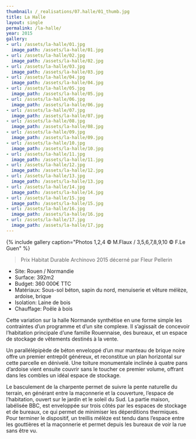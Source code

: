 ```yaml
---
thumbnail: /_realisations/07.halle/01_thumb.jpg
title: La Halle
layout: single
permalink: /la-halle/
year: 2015
gallery:
- url: /assets/la-halle/01.jpg
  image_path: /assets/la-halle/01.jpg
- url: /assets/la-halle/02.jpg
  image_path: /assets/la-halle/02.jpg
- url: /assets/la-halle/03.jpg
  image_path: /assets/la-halle/03.jpg
- url: /assets/la-halle/04.jpg
  image_path: /assets/la-halle/04.jpg
- url: /assets/la-halle/05.jpg
  image_path: /assets/la-halle/05.jpg
- url: /assets/la-halle/06.jpg
  image_path: /assets/la-halle/06.jpg
- url: /assets/la-halle/07.jpg
  image_path: /assets/la-halle/07.jpg
- url: /assets/la-halle/08.jpg
  image_path: /assets/la-halle/08.jpg
- url: /assets/la-halle/09.jpg
  image_path: /assets/la-halle/09.jpg
- url: /assets/la-halle/10.jpg
  image_path: /assets/la-halle/10.jpg
- url: /assets/la-halle/11.jpg
  image_path: /assets/la-halle/11.jpg
- url: /assets/la-halle/12.jpg
  image_path: /assets/la-halle/12.jpg
- url: /assets/la-halle/13.jpg
  image_path: /assets/la-halle/13.jpg
- url: /assets/la-halle/14.jpg
  image_path: /assets/la-halle/14.jpg
- url: /assets/la-halle/15.jpg
  image_path: /assets/la-halle/15.jpg
- url: /assets/la-halle/16.jpg
  image_path: /assets/la-halle/16.jpg
- url: /assets/la-halle/17.jpg
  image_path: /assets/la-halle/17.jpg
---
```



{% include gallery caption="Photos 1,2,4 © M.Flaux / 3,5,6,7,8,9,10 © F.Le Guen" %}

> Prix Habitat Durable Archinovo 2015 décerné par Fleur Pellerin

  * Site: Rouen / Normandie
  * Surface: 392m2
  * Budget: 360 000€ TTC
  * Matériaux: Sous-sol béton, sapin du nord, menuiserie et vêture mélèze, ardoise, brique
  * Isolation: Laine de bois
  * Chauffage: Poêle à bois

Cette variation sur la halle Normande  synthétise en une forme simple les contraintes d’un programme et d’un site complexe.
Il s’agissait de concevoir l’habitation principale d’une famille Rouennaise, des bureaux, et un espace  de stockage de vêtements destinés à la vente.

Un parallélépipède de béton  enveloppé d’un mur manteau de brique noire offre un premier entrepôt  généreux, et reconstitue un plan horizontal sur cette parcelle en dénivelé.
Une toiture monumentale inclinée à quatre pans d’ardoise vient ensuite couvrir sans le toucher ce premier volume, offrant dans les combles un idéal espace de stockage.

Le basculement de la charpente permet de suivre la pente naturelle du terrain, en générant entre la maçonnerie et la couverture, l’espace de l’habitation, ouvert sur  le jardin et le soleil du Sud.
La partie maison, labélisée BBC, est enveloppée sur trois côtés par les espaces de stockage et de bureaux, ce qui permet de minimiser les déperditions thermiques.
Pour terminer le dispositif, un treillis mélèze est tendu dans l’espace entre les gouttières et la maçonnerie et permet depuis les bureaux de voir la rue sans être vu.